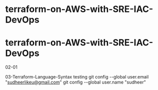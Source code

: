 # terraform-on-AWS-with-SRE-IAC-DevOps
# terraform-on-AWS-with-SRE-IAC-DevOps



02-01

03-Terraform-Language-Syntax
testing
git config --global user.email "sudheerlikeu@gmail.com"
git config --global user.name "sudheer"